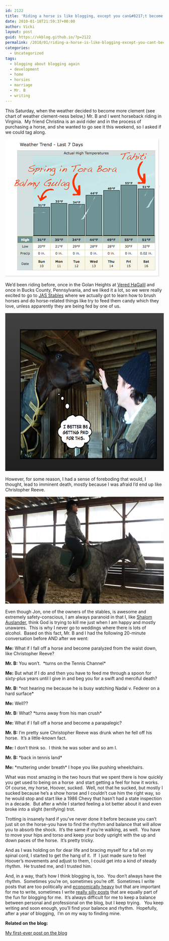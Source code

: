 ```yaml
---
id: 2122
title: 'Riding a horse is like blogging, except you can&#8217;t become a parapalegic if you blog'
date: 2010-01-18T21:59:37+00:00
author: Vicki
layout: post
guid: https://vkblog.github.io/?p=2122
permalink: /2010/01/riding-a-horse-is-like-blogging-except-you-cant-become-a-parapalegic-if-you-blog/
categories:
  - Uncategorized
tags:
  - blogging about blogging again
  - development
  - home
  - horsies
  - marriage
  - Mr. B
  - writing
---
```

This Saturday, when the weather decided to become more clement (see chart of weather clement-ness below,) Mr. B and I went horseback riding in Virginia.  My friend Christina is an avid rider and in the process of purchasing a horse, and she wanted to go see it this weekend, so I asked if we could tag along.

[<img class="aligncenter size-full wp-image-2123" title="Weather" src="https://raw.githubusercontent.com/vkblog/vkblog.github.io/master/public/img/2010/01/Weather.png" alt="" width="492" height="436" />](https://raw.githubusercontent.com/vkblog/vkblog.github.io/master/public/img/2010/01/Weather.png)

We&#8217;d been riding before, once in the Golan Heights at [Vered HaGalil](http://www.veredhagalil.com/) and once in Bucks County, Pennsylvania, and we liked it a lot, so we were really excited to go to [JAS Stables](http://www.jasstables.com/JAS_Stables/Home.html) where we actually got to learn how to brush horses and do horse-related things like try to feed them candy which they love, unless apparently they are being fed by one of us.

[<img class="aligncenter size-full wp-image-2133" title="Picture 3" src="https://raw.githubusercontent.com/vkblog/vkblog.github.io/master/public/img/2010/01/Picture-3.png" alt="" width="664" height="501" />](https://raw.githubusercontent.com/vkblog/vkblog.github.io/master/public/img/2010/01/Picture-3.png)

However, for some reason, I had a sense of foreboding that would, I thought, lead to imminent death, mostly because I was afraid I&#8217;d end up like Christopher Reeve.

[<img class="aligncenter size-full wp-image-2132" title="horsie" src="https://raw.githubusercontent.com/vkblog/vkblog.github.io/master/public/img/2010/01/horsie.jpg" alt="" width="604" height="339" />](https://raw.githubusercontent.com/vkblog/vkblog.github.io/master/public/img/2010/01/horsie.jpg)

Even though Jon, one of the owners of the stables, is awesome and extremely safety-conscious, I am always paranoid in that I, like [Shalom Auslander](http://en.wikipedia.org/wiki/Shalom_Auslander), think God is trying to kill me just when I am happy and mostly unawares.  This is why I never go to weddings where there is lots of alcohol.  Based on this fact, Mr. B and I had the following 20-minute conversation before AND after we went:

**Me:** What if I fall off a horse and become paralyzed from the waist down, like Christopher Reeve?
  
**Mr. B:** You won&#8217;t.  \*turns on the Tennis Channel\*
  
**Me:** But what if I do and then you have to feed me through a spoon for sixty-plus years until I give in and beg you for a swift and merciful death?
  
**Mr. B:** \*not hearing me because he is busy watching Nadal v. Federer on a hard surface\*
  
**Me:** Well??
  
**Mr. B:** What? \*turns away from his man crush\*
  
**Me:** What if I fall off a horse and become a parapalegic?
  
**Mr. B:** I&#8217;m pretty sure Christopher Reeve was drunk when he fell off his horse.  It&#8217;s a little-known fact.
  
**Me:** I don&#8217;t think so.  I think he was sober and so am I.
  
**Mr. B:** \*back in tennis land\*
  
**Me:** \*muttering under breath\* I hope you like pushing wheelchairs.

What was most amazing in the two hours that we spent there is how quickly you get used to being on a horse  and start getting a feel for how it works.  Of course, my horse, Hoover, sucked.  Well, not that he sucked, but mostly I sucked because he&#8217;s a show horse and I couldn&#8217;t cue him the right way, so he would stop and start like a 1986 Chevy that hasn&#8217;t had a state inspection in a decade.  But after a while I started feeling a lot better about it and even broke into a slight (terrifying) trot.

Trotting is insanely hard if you&#8217;ve never done it before because you can&#8217;t just sit on the horse-you have to find the rhythm and balance that will allow you to absorb the shock.  It&#8217;s the same if you&#8217;re walking, as well.  You have to move your hips and torso and keep your body upright with the up and down paces of the horse.  It&#8217;s pretty tricky.

And as I was holding on for dear life and bracing myself for a fall on my spinal cord, I started to get the hang of it.  If  I just made sure to feel Hoover&#8217;s movements and adjust to them, I could get into a kind of steady rhythm.  He trusted me, and I trusted him.

And, in a way, that&#8217;s how I think blogging is, too.  You don&#8217;t always have the rhythm.  Sometimes you&#8217;re on, sometimes you&#8217;re off.  Sometimes I write posts that are too politically and [economically heavy](https://vkblog.github.io/2009/01/25/predictions-on-the-economy-from-a-dismal-scientist/) but that are important for me to write, sometimes I write [really silly posts](https://vkblog.github.io/2009/02/06/the-most-depressing-baby-songs-ever-russian-ones/) that are equally part of the fun for blogging for me.  It&#8217;s always difficult for me to keep a balance between personal and professional on the blog, but I keep trying.   You keep writing and soon enough, you&#8217;ll find your balance and rhythm.  Hopefully, after a year of blogging,  I&#8217;m on my way to finding mine.

**Related on the blog:**

[My first-ever post on the blog](https://vkblog.github.io/2009/01/07/hello-world/)